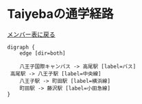 # Taiyebaの通学経路

[メンバー表に戻る](member.md#メンバー表)

```graphviz
digraph {
    edge [dir=both]

    八王子国際キャンパス -> 高尾駅 [label=バス]
 高尾駅 -> 八王子駅 [label=中央線]
    八王子駅 -> 町田駅 [label=横浜線]
    町田駅 -> 藤沢駅 [label=小田急線]
}
